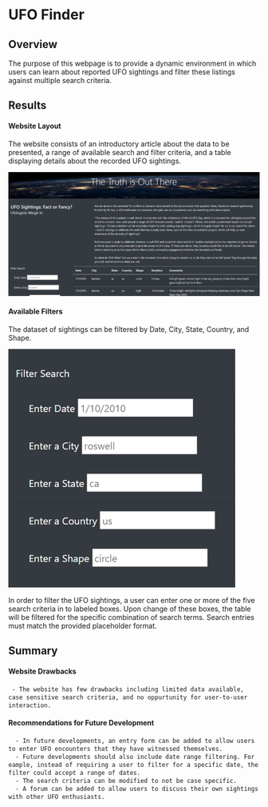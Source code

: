 # UFO Finder

## Overview

The purpose of this webpage is to provide a dynamic environment in which users can learn about reported UFO sightings and filter these listings against multiple search criteria.



## Results

#### Website Layout

The website consists of an introductory article about the data to be presented, a range of available search and filter criteria, and a table displaying details about the recorded UFO sightings.

![unfiltered](https://github.com/hkoivisto/UFOs/blob/main/resources/unfiltered.png)

#### Available Filters

The dataset of sightings can be filtered by Date, City, State, Country, and Shape. 

![filter_options](https://github.com/hkoivisto/UFOs/blob/main/resources/filter_options.png)

In order to filter the UFO sightings, a user can enter one or more of the five search criteria in to labeled boxes. Upon change of these boxes, the table will be filtered for the specific combination of search terms. Search entries must match the provided placeholder format.



## Summary

#### Website Drawbacks

     - The website has few drawbacks including limited data available, case sensitive search criteria, and no oppurtunity for user-to-user interaction.

#### Recommendations for Future Development

      - In future developments, an entry form can be added to allow users to enter UFO encounters that they have witnessed themselves.
      - Future developments should also include date range filtering. For eample, instead of requiring a user to filter for a specific date, the filter could accept a range of dates. 
      - The search criteria can be modified to not be case specific.
      - A forum can be added to allow users to discuss their own sightings with other UFO enthusiasts.
